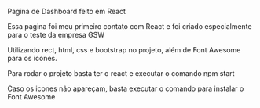 Pagina de Dashboard feito em React

Essa pagina foi meu primeiro contato com React e foi criado especialmente para o teste da empresa GSW

Utilizando rect, html, css e bootstrap no projeto, além de Font Awesome para os icones.

Para rodar o projeto basta ter o react e executar o comando npm start


Caso os icones não apareçam, basta executar o comando para instalar o Font Awesome


